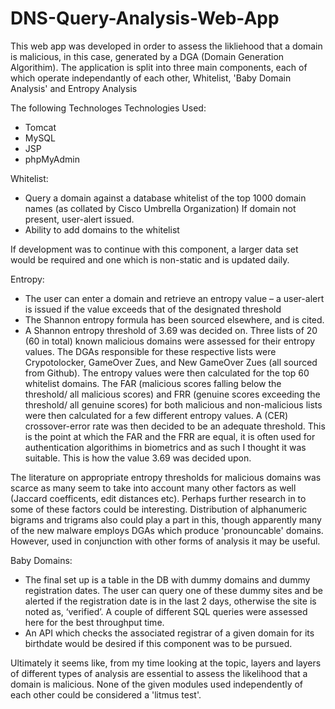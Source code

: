 # DNS-Query-Analysis-Web-App

This web app was developed in order to assess the likliehood that a domain is malicious, in this case, generated by a DGA (Domain Generation Algorithim).
The application is split into three main components, each of which operate independantly of each other, Whitelist, 'Baby Domain Analysis' and Entropy Analysis

The following Technologes Technologies Used:
- Tomcat
- MySQL
- JSP
- phpMyAdmin

Whitelist:
- Query a domain against a database whitelist of the top 1000 domain names (as collated by Cisco Umbrella Organization) If domain not     present, user-alert issued.
- Ability to add domains to the whitelist

If development was to continue with this component, a larger data set would be required and one which is non-static and is updated daily.
 
Entropy:
- The user can enter a domain and retrieve an entropy value – a user-alert is issued if the value exceeds that of the designated threshold
- The Shannon entropy formula has been sourced elsewhere, and is cited. 
- A Shannon entropy threshold of 3.69 was decided on. Three lists of 20 (60 in total) known malicious domains were assessed for their entropy values. The DGAs responsible for these respective lists were Crypotolocker, GameOver Zues, and New GameOver Zues (all sourced from Github). The entropy values were then calculated for the top 60 whitelist domains. The FAR (malicious scores falling below the threshold/ all malicious scores) and FRR (genuine scores exceeding the threshold/ all genuine scores) for both malicious and non-malicious lists were then calculated for a few different entropy values. A (CER) crossover-error rate was then decided to be an adequate threshold. This is the point at which the FAR and the FRR are equal, it is often used for authentication algorithims in biometrics and as such I thought it was suitable. This is how the value 3.69 was decided upon.

The literature on appropriate entropy thresholds for malicious domains was scarce as many seem to take into account many other factors as well (Jaccard coefficents, edit distances etc). Perhaps further research in to some of these factors could be interesting. Distribution of alphanumeric bigrams and trigrams also could play a part in this, though apparently many of the new malware employs DGAs which produce 'pronouncable' domains. However, used in conjunction with other forms of analysis it may be useful.
 
Baby Domains:

- The final set up is a table in the DB with dummy domains and dummy registration dates. The user can query one of these dummy sites and be alerted if the registration date is in the last 2 days, otherwise the site is noted as, ‘verified’. A couple of different SQL queries were assessed here for the best throughput time. 
- An API which checks the associated registrar of a given domain for its birthdate would be desired if this component was to be pursued.
 
Ultimately it seems like, from my time looking at the topic, layers and layers of different types of analysis are essential to assess the likelihood that a domain is malicious. None of the given modules used independently of each other could be considered a 'litmus test'.
